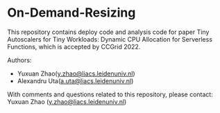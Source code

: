 # On-Demand-Resizing

This repository contains deploy code and analysis code for paper Tiny Autoscalers for Tiny Workloads: Dynamic CPU Allocation for Serverless Functions, which is accepted by CCGrid 2022.

Authors:
* Yuxuan Zhao(y.zhao@liacs.leidenuniv.nl)
* Alexandru Uta(a.uta@liacs.leidenuniv.nl)

With comments and questions related to this repository, please contact: Yuxuan Zhao (y.zhao@liacs.leidenuniv.nl)
